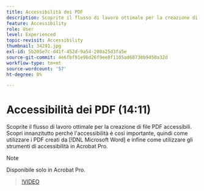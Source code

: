 ```yaml
---
title: Accessibilità dei PDF
description: Scoprite il flusso di lavoro ottimale per la creazione di file PDF accessibili
feature: Accessibility
role: User
level: Experienced
topic-revisit: Accessibility
thumbnail: 34291.jpg
exl-id: 5b205e7c-d41f-452d-9a54-208a25d3fa5e
source-git-commit: 4e6fbf91e96d26f9ee8f1105ad68738b9450a32d
workflow-type: tm+mt
source-wordcount: '57'
ht-degree: 0%

---
```


# Accessibilità dei PDF (14:11)

Scoprite il flusso di lavoro ottimale per la creazione di file PDF accessibili. Scopri innanzitutto perché l&#39;accessibilità è così importante, quindi come utilizzare i PDF creati da [!DNL Microsoft Word] e infine come utilizzare gli strumenti di accessibilità in Acrobat Pro.

>[!NOTE]
>
>Disponibile solo in Acrobat Pro.

>[!VIDEO](https://video.tv.adobe.com/v/34291?quality=12&learn=on&hidetitle=true)
